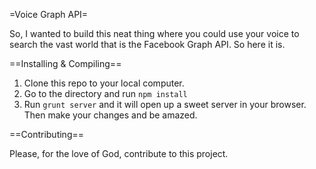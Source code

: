 =Voice Graph API=

So, I wanted to build this neat thing where you could use your voice to search the vast world that is the Facebook Graph API. So here it is.

==Installing & Compiling==

1. Clone this repo to your local computer.
2. Go to the directory and run `npm install`
3. Run `grunt server` and it will open up a sweet server in your browser. Then make your changes and be amazed.

==Contributing==

Please, for the love of God, contribute to this project.